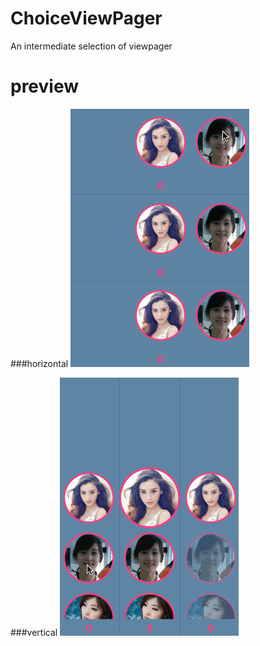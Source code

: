# ChoiceViewPager

An intermediate selection of viewpager

# preview

###horizontal
![image](https://github.com/dalong982242260/ChoiceViewPager/blob/master/img/hor.gif?raw=true)


###vertical
![image](https://github.com/dalong982242260/ChoiceViewPager/blob/master/img/ver.gif?raw=true)